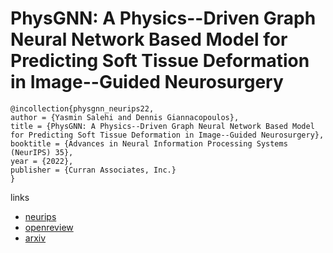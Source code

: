 # PhysGNN: A Physics--Driven Graph Neural Network Based Model for Predicting Soft Tissue Deformation in Image--Guided Neurosurgery

```
@incollection{physgnn_neurips22,
author = {Yasmin Salehi and Dennis Giannacopoulos},
title = {PhysGNN: A Physics--Driven Graph Neural Network Based Model for Predicting Soft Tissue Deformation in Image--Guided Neurosurgery},
booktitle = {Advances in Neural Information Processing Systems (NeurIPS) 35},
year = {2022},
publisher = {Curran Associates, Inc.}
}
```

links
- [neurips](https://nips.cc/Conferences/2022/Schedule?showEvent=53221)
- [openreview](https://openreview.net/forum?id=yZgxl3bgumu)
- [arxiv](https://arxiv.org/abs/2109.04352)
